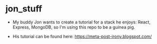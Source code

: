# jon_stuff

* My buddy Jon wants to create a tutorial for a stack he enjoys: React, Express, MongoDB, so I'm using this repo to be a guinea pig.

* His tutorial can be found here: https://meta-post-irony.blogspot.com/
